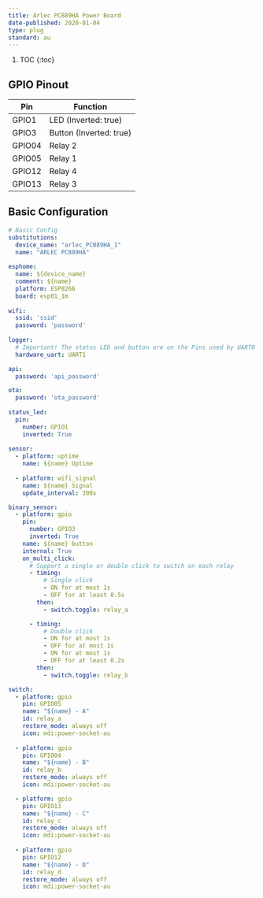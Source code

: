 ```yaml
---
title: Arlec PCB89HA Power Board
date-published: 2020-01-04
type: plug
standard: au
---
```

1. TOC
{:toc}

## GPIO Pinout

| Pin     | Function                           |
|---------|------------------------------------|
| GPIO1   | LED (Inverted: true)               |
| GPIO3   | Button (Inverted: true)            |
| GPIO04  | Relay 2                            |
| GPIO05  | Relay 1                            |
| GPIO12  | Relay 4                            |
| GPIO13  | Relay 3                            |

## Basic Configuration

```yaml
# Basic Config
substitutions:
  device_name: "arlec_PCB89HA_1"
  name: "ARLEC PCB89HA"
  
esphome:
  name: ${device_name}
  comment: ${name}
  platform: ESP8266
  board: esp01_1m
  
wifi:
  ssid: 'ssid'
  password: 'password'
  
logger:
  # Important! The status LED and button are on the Pins used by UART0
  hardware_uart: UART1

api:
  password: 'api_password'

ota:
  password: 'ota_password'
  
status_led:
  pin: 
    number: GPIO1
    inverted: True
  
sensor:
  - platform: uptime
    name: ${name} Uptime
    
  - platform: wifi_signal
    name: ${name} Signal
    update_interval: 300s

binary_sensor:
  - platform: gpio
    pin: 
      number: GPIO3
      inverted: True
    name: ${name} button
    internal: True
    on_multi_click:
      # Support a single or double click to switch on each relay
      - timing:
          # Single click
          - ON for at most 1s
          - OFF for at least 0.5s
        then:
          - switch.toggle: relay_a

      - timing:
          # Double click
          - ON for at most 1s
          - OFF for at most 1s
          - ON for at most 1s
          - OFF for at least 0.2s
        then:
          - switch.toggle: relay_b

switch:
  - platform: gpio
    pin: GPIO05
    name: "${name} - A"
    id: relay_a
    restore_mode: always off
    icon: mdi:power-socket-au
          
  - platform: gpio
    pin: GPIO04
    name: "${name} - B"
    id: relay_b
    restore_mode: always off
    icon: mdi:power-socket-au

  - platform: gpio
    pin: GPIO13
    name: "${name} - C"
    id: relay_c
    restore_mode: always off
    icon: mdi:power-socket-au
          
  - platform: gpio
    pin: GPIO12
    name: "${name} - D"
    id: relay_d
    restore_mode: always off
    icon: mdi:power-socket-au
```
